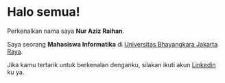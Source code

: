# Halo semua! 

Perkenalkan nama saya **Nur Aziz Raihan**.<br>

Saya seorang **Mahasiswa Informatika** di [Universitas Bhayangkara Jakarta Raya](https://ubharajaya.ac.id/).<br>

Jika kamu tertarik untuk berkenalan denganku, silakan ikuti akun [Linkedin](https://www.linkedin.com/in/nur-aziz-raihan/) ku ya.
